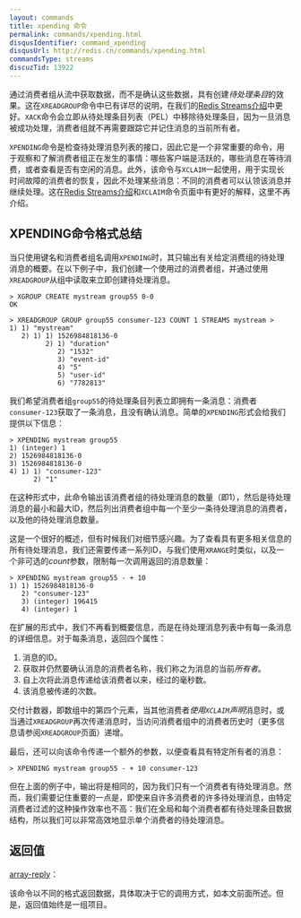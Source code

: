 ```yaml
---
layout: commands
title: xpending 命令
permalink: commands/xpending.html
disqusIdentifier: command_xpending
disqusUrl: http://redis.cn/commands/xpending.html
commandsType: streams
discuzTid: 13922
---
```


通过消费者组从流中获取数据，而不是确认这些数据，具有创建*待处理条目*的效果。这在`XREADGROUP`命令中已有详尽的说明，在我们的[Redis Streams介绍](/topics/streams-intro)中更好。`XACK`命令会立即从待处理条目列表（PEL）中移除待处理条目，因为一旦消息被成功处理，消费者组就不再需要跟踪它并记住消息的当前所有者。

`XPENDING`命令是检查待处理消息列表的接口，因此它是一个非常重要的命令，用于观察和了解消费者组正在发生的事情：哪些客户端是活跃的，哪些消息在等待消费，或者查看是否有空闲的消息。此外，该命令与`XCLAIM`一起使用，用于实现长时间故障的消费者的恢复，因此不处理某些消息：不同的消费者可以认领该消息并继续处理。这在[Redis Streams介绍](/topics/streams-intro)和`XCLAIM`命令页面中有更好的解释，这里不再介绍。

## XPENDING命令格式总结

当只使用键名和消费者组名调用`XPENDING`时，其只输出有关给定消费组的待处理消息的概要。在以下例子中，我们创建一个使用过的消费者组，并通过使用`XREADGROUP`从组中读取来立即创建待处理消息。

```
> XGROUP CREATE mystream group55 0-0
OK

> XREADGROUP GROUP group55 consumer-123 COUNT 1 STREAMS mystream >
1) 1) "mystream"
   2) 1) 1) 1526984818136-0
         2) 1) "duration"
            2) "1532"
            3) "event-id"
            4) "5"
            5) "user-id"
            6) "7782813"
```

我们希望消费者组`group55`的待处理条目列表立即拥有一条消息：消费者`consumer-123`获取了一条消息，且没有确认消息。简单的`XPENDING`形式会给我们提供以下信息：

```
> XPENDING mystream group55
1) (integer) 1
2) 1526984818136-0
3) 1526984818136-0
4) 1) 1) "consumer-123"
      2) "1"
```

在这种形式中，此命令输出该消费者组的待处理消息的数量（即1），然后是待处理消息的最小和最大ID，然后列出消费者组中每一个至少一条待处理消息的消费者，以及他的待处理消息数量。

这是一个很好的概述，但有时候我们对细节感兴趣。为了查看具有更多相关信息的所有待处理消息，我们还需要传递一系列ID，与我们使用`XRANGE`时类似，以及一个非可选的*count*参数，限制每一次调用返回的消息数量：

```
> XPENDING mystream group55 - + 10
1) 1) 1526984818136-0
   2) "consumer-123"
   3) (integer) 196415
   4) (integer) 1
```

在扩展的形式中，我们不再看到概要信息，而是在待处理消息列表中有每一条消息的详细信息。对于每条消息，返回四个属性：

1. 消息的ID。
2. 获取并仍然要确认消息的消费者名称，我们称之为消息的当前*所有者*。
3. 自上次将此消息传递给该消费者以来，经过的毫秒数。
4. 该消息被传递的次数。

交付计数器，即数组中的第四个元素，当其他消费者*使用`XCLAIM`声明*消息时，或当通过`XREADGROUP`再次传递消息时，当访问消费者组中的消费者历史时（更多信息请参阅`XREADGROUP`页面）递增。

最后，还可以向该命令传递一个额外的参数，以便查看具有特定所有者的消息：

```
> XPENDING mystream group55 - + 10 consumer-123
```

但在上面的例子中，输出将是相同的，因为我们只有一个消费者有待处理消息。然而，我们需要记住重要的一点是，即使来自许多消费者的许多待处理消息，由特定消费者过滤的这种操作效率也不高：我们在全局和每个消费者都有待处理条目数据结构，所以我们可以非常高效地显示单个消费者的待处理消息。


## 返回值

[array-reply](/topics/protocol.html#array-reply)：

该命令以不同的格式返回数据，具体取决于它的调用方式，如本文前面所述。但是，返回值始终是一组项目。
